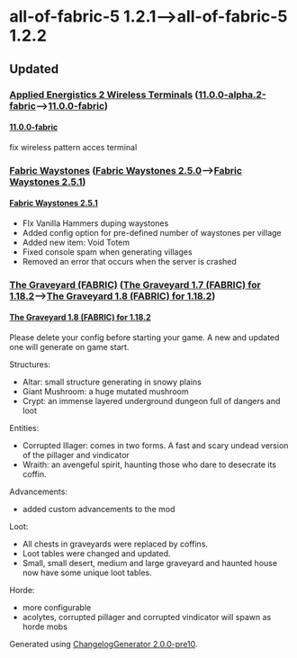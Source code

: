 # all-of-fabric-5 1.2.1⟶all-of-fabric-5 1.2.2

## Updated

### [Applied Energistics 2 Wireless Terminals](https://www.curseforge.com/minecraft/mc-mods/applied-energistics-2-wireless-terminals) ([11.0.0-alpha.2-fabric](https://www.curseforge.com/minecraft/mc-mods/applied-energistics-2-wireless-terminals/files/3748906)⟶[11.0.0-fabric](https://www.curseforge.com/minecraft/mc-mods/applied-energistics-2-wireless-terminals/files/3792806))

#### [11.0.0-fabric](https://www.curseforge.com/minecraft/mc-mods/applied-energistics-2-wireless-terminals/files/3792806)

fix wireless pattern acces terminal

### [Fabric Waystones](https://www.curseforge.com/minecraft/mc-mods/fabric-waystones) ([Fabric Waystones 2.5.0](https://www.curseforge.com/minecraft/mc-mods/fabric-waystones/files/3672659)⟶[Fabric Waystones 2.5.1](https://www.curseforge.com/minecraft/mc-mods/fabric-waystones/files/3792750))

#### [Fabric Waystones 2.5.1](https://www.curseforge.com/minecraft/mc-mods/fabric-waystones/files/3792750)

* FIx Vanilla Hammers duping waystones
* Added config option for pre-defined number of waystones per village
* Added new item: Void Totem
* Fixed console spam when generating villages
* Removed an error that occurs when the server is crashed

### [The Graveyard (FABRIC)](https://www.curseforge.com/minecraft/mc-mods/the-graveyard-fabric) ([The Graveyard 1.7 (FABRIC) for 1.18.2](https://www.curseforge.com/minecraft/mc-mods/the-graveyard-fabric/files/3681876)⟶[The Graveyard 1.8 (FABRIC) for 1.18.2](https://www.curseforge.com/minecraft/mc-mods/the-graveyard-fabric/files/3792651))

#### [The Graveyard 1.8 (FABRIC) for 1.18.2](https://www.curseforge.com/minecraft/mc-mods/the-graveyard-fabric/files/3792651)

Please delete your config before starting your game. A new and updated one will generate on game start.

Structures:

* Altar: small structure generating in snowy plains
* Giant Mushroom: a huge mutated mushroom
* Crypt: an immense layered underground dungeon full of dangers and loot

Entities:

* Corrupted Illager: comes in two forms. A fast and scary undead version of the pillager and vindicator
* Wraith: an avengeful spirit, haunting those who dare to desecrate its coffin.

Advancements:

* added custom advancements to the mod

Loot:

* All chests in graveyards were replaced by coffins.
* Loot tables were changed and updated.
* Small, small desert, medium and large graveyard and haunted house now have some unique loot tables.

Horde:

* more configurable
* acolytes, corrupted pillager and corrupted vindicator will spawn as horde mobs

Generated using [ChangelogGenerator 2.0.0-pre10](https://github.com/TheRandomLabs/ChangelogGenerator).

